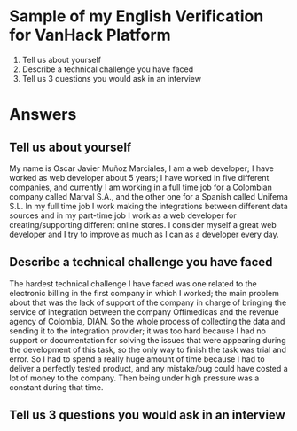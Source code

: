 # Sample of my English Verification for VanHack Platform

1. Tell us about yourself
2. Describe a technical challenge you have faced
3. Tell us 3 questions you would ask in an interview

# Answers

## Tell us about yourself

My name is Oscar Javier Muñoz Marciales, I am a web developer; I have worked as web developer about 5 years; I have worked in five different companies, and currently I am working in a full time job for a Colombian company called Marval S.A., and the other one for a Spanish called Unifema S.L. In my full time job I work making the integrations between different data sources and in my part-time job I work as a web developer for creating/supporting different online stores. 
I consider myself a great web developer and I try to improve as much as I can as a developer every day. 

## Describe a technical challenge you have faced

The hardest technical challenge I have faced was one related to the electronic billing in the first company in which I worked; the main problem about that was the lack of support of the company in charge of bringing the service of integration between the company Offimedicas and the revenue agency of Colombia, DIAN. So the whole process of collecting the data and sending it to the integration provider; it was too hard because I had no support or documentation for solving the issues that were appearing during the development of this task, so the only way to finish the task was trial and error. So I had to spend a really huge amount of time because I had to deliver a perfectly tested product, and any mistake/bug could have costed a lot of money to the company. Then being under high pressure was a constant during that time.


## Tell us 3 questions you would ask in an interview

